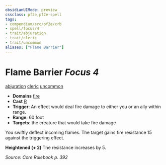 ```yaml
---
obsidianUIMode: preview
cssclass: pf2e,pf2e-spell
tags:
- compendium/src/pf2e/crb
- spell/focus/4
- trait/abjuration
- trait/cleric
- trait/uncommon
aliases: ["Flame Barrier"]
---
```

# Flame Barrier *Focus 4*   
[abjuration](rules/traits/abjuration.md "Abjuration School Trait")  [cleric](rules/traits/cleric.md "Cleric Class Trait")  [uncommon](rules/traits/uncommon.md "Uncommon Rarity Trait")  

- **Domains** [fire](compendium/setting/domains.md#Fire)
- **Cast** [R](rules/core-rulebook/chapter-9-playing-the-game.md#Actions "Reaction") 
- **Trigger**: An effect would deal fire damage to either you or an ally within range.
- **Range**: 60 foot
- **Targets**: the creature that would take fire damage

You swiftly deflect incoming flames. The target gains fire resistance 15 against the triggering effect.

**Heightened (+ 2)** The resistance increases by 5.

*Source: Core Rulebook p. 392*